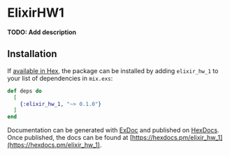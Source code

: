 # ElixirHW1

**TODO: Add description**

## Installation

If [available in Hex](https://hex.pm/docs/publish), the package can be installed
by adding `elixir_hw_1` to your list of dependencies in `mix.exs`:

```elixir
def deps do
  [
    {:elixir_hw_1, "~> 0.1.0"}
  ]
end
```

Documentation can be generated with [ExDoc](https://github.com/elixir-lang/ex_doc)
and published on [HexDocs](https://hexdocs.pm). Once published, the docs can
be found at [https://hexdocs.pm/elixir_hw_1](https://hexdocs.pm/elixir_hw_1).

